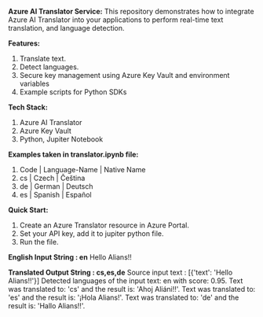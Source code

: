 **Azure AI Translator Service:**
This repository demonstrates how to integrate Azure AI Translator into your applications to perform real-time text translation, and language detection.

**Features:**

1. Translate text.
2. Detect languages.
3. Secure key management using Azure Key Vault and environment variables
4. Example scripts for Python SDKs

**Tech Stack:**

1. Azure AI Translator
2. Azure Key Vault
3. Python, Jupiter Notebook

**Examples taken in translator.ipynb file:**

1. Code | Language-Name | Native Name
2. cs | Czech | Čeština
3. de | German | Deutsch
4. es | Spanish | Español

**Quick Start:**

1. Create an Azure Translator resource in Azure Portal.
2. Set your API key, add it to jupiter python file.
3. Run the file.

**English Input String : en**
Hello Alians!!

**Translated Output String : cs,es,de**
Source input text : [{'text': 'Hello Alians!!'}]
Detected languages of the input text: en with score: 0.95.
Text was translated to: 'cs' and the result is: 'Ahoj Aliáni!!'.
Text was translated to: 'es' and the result is: '¡Hola Alians!'.
Text was translated to: 'de' and the result is: 'Hallo Alians!!'.
